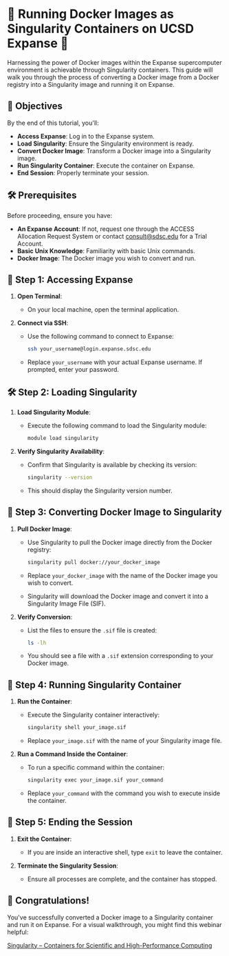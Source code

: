 # 🚀 Running Docker Images as Singularity Containers on UCSD Expanse 🌟

Harnessing the power of Docker images within the Expanse supercomputer environment is achievable through Singularity containers. This guide will walk you through the process of converting a Docker image from a Docker registry into a Singularity image and running it on Expanse.

## 🎯 Objectives

By the end of this tutorial, you'll:

- **Access Expanse**: Log in to the Expanse system.
- **Load Singularity**: Ensure the Singularity environment is ready.
- **Convert Docker Image**: Transform a Docker image into a Singularity image.
- **Run Singularity Container**: Execute the container on Expanse.
- **End Session**: Properly terminate your session.

## 🛠️ Prerequisites

Before proceeding, ensure you have:

- **An Expanse Account**: If not, request one through the ACCESS Allocation Request System or contact consult@sdsc.edu for a Trial Account.
- **Basic Unix Knowledge**: Familiarity with basic Unix commands.
- **Docker Image**: The Docker image you wish to convert and run.

## 🔑 Step 1: Accessing Expanse

1. **Open Terminal**:
   - On your local machine, open the terminal application.

2. **Connect via SSH**:
   - Use the following command to connect to Expanse:

     ```bash
     ssh your_username@login.expanse.sdsc.edu
     ```

   - Replace `your_username` with your actual Expanse username. If prompted, enter your password.

## 🛠️ Step 2: Loading Singularity

1. **Load Singularity Module**:
   - Execute the following command to load the Singularity module:

     ```bash
     module load singularity
     ```

2. **Verify Singularity Availability**:
   - Confirm that Singularity is available by checking its version:

     ```bash
     singularity --version
     ```

   - This should display the Singularity version number.

## 🔄 Step 3: Converting Docker Image to Singularity

1. **Pull Docker Image**:
   - Use Singularity to pull the Docker image directly from the Docker registry:

     ```bash
     singularity pull docker://your_docker_image
     ```

   - Replace `your_docker_image` with the name of the Docker image you wish to convert.

   - Singularity will download the Docker image and convert it into a Singularity Image File (SIF).

2. **Verify Conversion**:
   - List the files to ensure the `.sif` file is created:

     ```bash
     ls -lh
     ```

   - You should see a file with a `.sif` extension corresponding to your Docker image.

## 🚀 Step 4: Running Singularity Container

1. **Run the Container**:
   - Execute the Singularity container interactively:

     ```bash
     singularity shell your_image.sif
     ```

   - Replace `your_image.sif` with the name of your Singularity image file.

2. **Run a Command Inside the Container**:
   - To run a specific command within the container:

     ```bash
     singularity exec your_image.sif your_command
     ```

   - Replace `your_command` with the command you wish to execute inside the container.

## 🚪 Step 5: Ending the Session

1. **Exit the Container**:
   - If you are inside an interactive shell, type `exit` to leave the container.

2. **Terminate the Singularity Session**:
   - Ensure all processes are complete, and the container has stopped.

## 🎉 Congratulations!

You've successfully converted a Docker image to a Singularity container and run it on Expanse. For a visual walkthrough, you might find this webinar helpful:

[Singularity – Containers for Scientific and High-Performance Computing](https://www.youtube.com/watch?v=Cjbc7QO_PiY)
